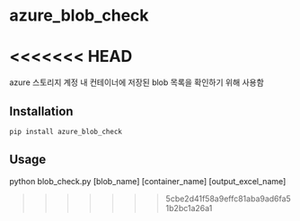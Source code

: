 # azure_blob_check
<<<<<<< HEAD
=======

azure 스토리지 계정 내 컨테이너에 저장된 blob 목록을 확인하기 위해 사용함

## Installation

```python
pip install azure_blob_check
```

## Usage

python blob_check.py [blob_name] [container_name] [output_excel_name]
>>>>>>> 5cbe2d41f58a9effc81aba9ad6fa51b2bc1a26a1
